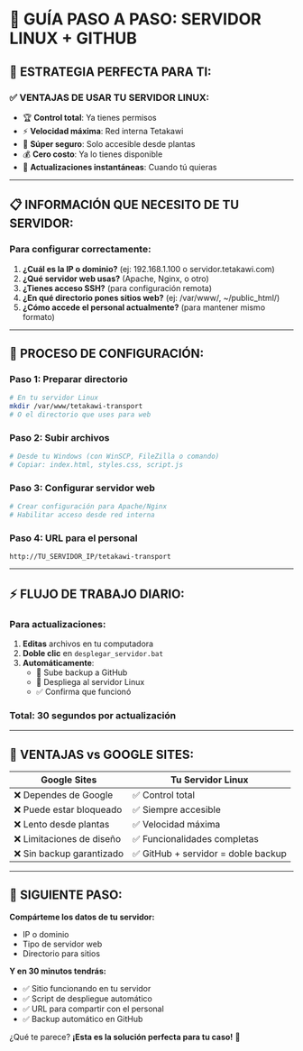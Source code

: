 # 🚀 GUÍA PASO A PASO: SERVIDOR LINUX + GITHUB

## 🎯 **ESTRATEGIA PERFECTA PARA TI:**

### **✅ VENTAJAS DE USAR TU SERVIDOR LINUX:**
- 🏆 **Control total**: Ya tienes permisos
- ⚡ **Velocidad máxima**: Red interna Tetakawi
- 🔐 **Súper seguro**: Solo accesible desde plantas
- 💰 **Cero costo**: Ya lo tienes disponible
- 🔄 **Actualizaciones instantáneas**: Cuando tú quieras

---

## 📋 **INFORMACIÓN QUE NECESITO DE TU SERVIDOR:**

### **Para configurar correctamente:**
1. **¿Cuál es la IP o dominio?** (ej: 192.168.1.100 o servidor.tetakawi.com)
2. **¿Qué servidor web usas?** (Apache, Nginx, o otro)
3. **¿Tienes acceso SSH?** (para configuración remota)
4. **¿En qué directorio pones sitios web?** (ej: /var/www/, ~/public_html/)
5. **¿Cómo accede el personal actualmente?** (para mantener mismo formato)

---

## 🔧 **PROCESO DE CONFIGURACIÓN:**

### **Paso 1: Preparar directorio**
```bash
# En tu servidor Linux
mkdir /var/www/tetakawi-transport
# O el directorio que uses para web
```

### **Paso 2: Subir archivos**
```bash
# Desde tu Windows (con WinSCP, FileZilla o comando)
# Copiar: index.html, styles.css, script.js
```

### **Paso 3: Configurar servidor web**
```bash
# Crear configuración para Apache/Nginx
# Habilitar acceso desde red interna
```

### **Paso 4: URL para el personal**
```
http://TU_SERVIDOR_IP/tetakawi-transport
```

---

## ⚡ **FLUJO DE TRABAJO DIARIO:**

### **Para actualizaciones:**
1. **Editas** archivos en tu computadora
2. **Doble clic** en `desplegar_servidor.bat`
3. **Automáticamente**:
   - 📁 Sube backup a GitHub
   - 🚀 Despliega al servidor Linux
   - ✅ Confirma que funcionó

### **Total: 30 segundos por actualización**

---

## 🎯 **VENTAJAS vs GOOGLE SITES:**

| **Google Sites** | **Tu Servidor Linux** |
|------------------|----------------------|
| ❌ Dependes de Google | ✅ Control total |
| ❌ Puede estar bloqueado | ✅ Siempre accesible |
| ❌ Lento desde plantas | ✅ Velocidad máxima |
| ❌ Limitaciones de diseño | ✅ Funcionalidades completas |
| ❌ Sin backup garantizado | ✅ GitHub + servidor = doble backup |

---

## 🤝 **SIGUIENTE PASO:**

**Compárteme los datos de tu servidor:**
- IP o dominio
- Tipo de servidor web
- Directorio para sitios

**Y en 30 minutos tendrás:**
- ✅ Sitio funcionando en tu servidor
- ✅ Script de despliegue automático
- ✅ URL para compartir con el personal
- ✅ Backup automático en GitHub

¿Qué te parece? **¡Esta es la solución perfecta para tu caso!** 🎉